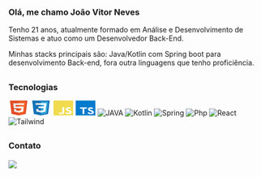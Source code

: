 ### Olá, me chamo João Vitor Neves

Tenho 21 anos, atualmente formado em Análise e Desenvolvimento de Sistemas e atuo como um Desenvolvedor Back-End.

Minhas stacks principais são: Java/Kotlin com Spring boot para desenvolvimento Back-end, fora outra linguagens que tenho proficiência.

##

### Tecnologias
<div> 
    <img align="justify" alt="HTML" title="HTML" height="30" width="40" src="https://raw.githubusercontent.com/devicons/devicon/master/icons/html5/html5-original.svg">
    <img align="justify" alt="CSS" title="CSS" height="30" width="40" src="https://raw.githubusercontent.com/devicons/devicon/master/icons/css3/css3-original.svg">
    <img align="justify" alt="JavaScript" title="JavaScript" height="30" width="40" src="https://raw.githubusercontent.com/devicons/devicon/master/icons/javascript/javascript-plain.svg">
    <img align="justify" alt="TypeScript" title="TypeScript" height="30" width="40" src="https://github.com/devicons/devicon/blob/master/icons/typescript/typescript-original.svg">    
    <img align="justify" alt="JAVA" title="JAVA" height="30" width="40" src="https://cdn.jsdelivr.net/gh/devicons/devicon@latest/icons/java/java-original.svg">
    <img align="justify" alt="Kotlin" title="Kotlin" height="30" width="40" src="https://cdn.jsdelivr.net/gh/devicons/devicon@latest/icons/kotlin/kotlin-original.svg">
    <img align="justify" alt="Spring" title="Spring" height="30" width="40" src="https://cdn.jsdelivr.net/gh/devicons/devicon@latest/icons/spring/spring-original-wordmark.svg">
    <img align="justify" alt="Php" title="Php" height="30" width="40" src="https://cdn.jsdelivr.net/gh/devicons/devicon@latest/icons/php/php-original.svg" />
    <img align="justify" alt="React" title="React" height="30" width="40" src="https://cdn.jsdelivr.net/gh/devicons/devicon/icons/react/react-original.svg" />
    <img align="justify" alt="Tailwind" title="Tailwind" height="30" width="40" src="https://cdn.jsdelivr.net/gh/devicons/devicon@latest/icons/tailwindcss/tailwindcss-original.svg" />
    
    
</div>

##
### Contato
<div>
    <a href="https://www.linkedin.com/in/jvneves/" target="_blank"><img align="center" src="https://img.shields.io/badge/-LinkedIn-%230077B5?style=for-the-badge&logo=linkedin&logoColor=white" target="_blank"></a> 
</div>
